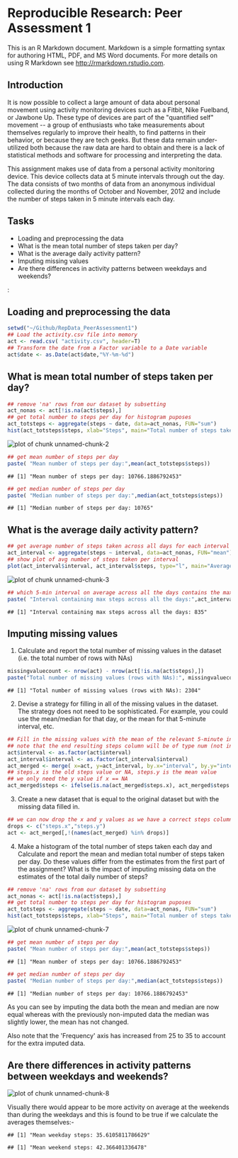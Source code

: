 # Reproducible Research: Peer Assessment 1

This is an R Markdown document. Markdown is a simple formatting syntax for authoring HTML, PDF, and MS Word documents. For more details on using R Markdown see <http://rmarkdown.rstudio.com>.

## Introduction

It is now possible to collect a large amount of data about personal movement using activity monitoring devices such as a Fitbit, Nike Fuelband, or Jawbone Up. These type of devices are part of the "quantified self" movement -- a group of enthusiasts who take measurements about themselves regularly to improve their health, to find patterns in their behavior, or because they are tech geeks. But these data remain under-utilized both because the raw data are hard to obtain and there is a lack of statistical methods and software for processing and interpreting the data.

This assignment makes use of data from a personal activity monitoring device. This device collects data at 5 minute intervals through out the day. The data consists of two months of data from an anonymous individual collected during the months of October and November, 2012 and include the number of steps taken in 5 minute intervals each day.

## Tasks
- Loading and preprocessing the data
- What is the mean total number of steps taken per day?
- What is the average daily activity pattern?
- Imputing missing values
- Are there differences in activity patterns between weekdays and weekends?

:

## Loading and preprocessing the data

```r
setwd("~/Github/RepData_PeerAssessment1")
## Load the activity.csv file into memory
act <- read.csv( "activity.csv", header=T)
## Transform the date from a Factor variable to a Date variable
act$date <- as.Date(act$date,"%Y-%m-%d")
```


## What is mean total number of steps taken per day?

```r
## remove 'na' rows from our dataset by subsetting
act_nonas <- act[!is.na(act$steps),]
## get total number to steps per day for histogram puposes
act_totsteps <- aggregate(steps ~ date, data=act_nonas, FUN="sum")
hist(act_totsteps$steps, xlab="Steps", main="Total number of steps taken each day")
```

![plot of chunk unnamed-chunk-2](./PA1_template_files/figure-html/unnamed-chunk-2.png) 

```r
## get mean number of steps per day
paste( "Mean number of steps per day:",mean(act_totsteps$steps))
```

```
## [1] "Mean number of steps per day: 10766.1886792453"
```

```r
## get median number of steps per day
paste( "Median number of steps per day:",median(act_totsteps$steps))
```

```
## [1] "Median number of steps per day: 10765"
```

## What is the average daily activity pattern?

```r
## get average number of steps taken across all days for each interval
act_interval <- aggregate(steps ~ interval, data=act_nonas, FUN="mean")
## show plot of avg number of steps taken per interval
plot(act_interval$interval, act_interval$steps, type="l", main="Average number of Steps taken per Interval", xlab="Steps", ylab="Interval")
```

![plot of chunk unnamed-chunk-3](./PA1_template_files/figure-html/unnamed-chunk-3.png) 

```r
## which 5-min interval on average across all the days contains the maximum number of steps
paste( "Interval containing max steps across all the days:",act_interval[act_interval$steps==max(act_interval$steps),"interval"])
```

```
## [1] "Interval containing max steps across all the days: 835"
```

## Imputing missing values
1. Calculate and report the total number of missing values in the dataset (i.e. the total number of rows with NAs)


```r
missingvaluecount <- nrow(act) - nrow(act[!is.na(act$steps),])
paste("Total number of missing values (rows with NAs):", missingvaluecount)
```

```
## [1] "Total number of missing values (rows with NAs): 2304"
```

2. Devise a strategy for filling in all of the missing values in the dataset. The strategy does not need to be sophisticated. For example, you could use the mean/median for that day, or the mean for that 5-minute interval, etc.

```r
## Fill in the missing values with the mean of the relevant 5-minute interval
## note that the end resulting steps column will be of type num (not int) due to the mean value
act$interval <- as.factor(act$interval)
act_interval$interval <- as.factor(act_interval$interval)
act_merged <- merge( x=act, y=act_interval, by.x="interval", by.y="interval", all.x=TRUE )
## steps.x is the old steps value or NA, steps.y is the mean value
## we only need the y value if x == NA
act_merged$steps <- ifelse(is.na(act_merged$steps.x), act_merged$steps.y, act_merged$steps.x)
```

3. Create a new dataset that is equal to the original dataset but with the missing data filled in.

```r
## we can now drop the x and y values as we have a correct steps column value
drops <- c("steps.x","steps.y")
act <- act_merged[,!(names(act_merged) %in% drops)]
```

4. Make a histogram of the total number of steps taken each day and Calculate and report the mean and median total number of steps taken per day. Do these values differ from the estimates from the first part of the assignment? What is the impact of imputing missing data on the estimates of the total daily number of steps?

```r
## remove 'na' rows from our dataset by subsetting
act_nonas <- act[!is.na(act$steps),]
## get total number to steps per day for histogram puposes
act_totsteps <- aggregate(steps ~ date, data=act_nonas, FUN="sum")
hist(act_totsteps$steps, xlab="Steps", main="Total number of steps taken each day")
```

![plot of chunk unnamed-chunk-7](./PA1_template_files/figure-html/unnamed-chunk-7.png) 

```r
## get mean number of steps per day
paste( "Mean number of steps per day:",mean(act_totsteps$steps))
```

```
## [1] "Mean number of steps per day: 10766.1886792453"
```

```r
## get median number of steps per day
paste( "Median number of steps per day:",median(act_totsteps$steps))
```

```
## [1] "Median number of steps per day: 10766.1886792453"
```

As you can see by imputing the data both the mean and median are now equal whereas with the 
previously non-imputed data the median was slightly lower, the mean has not changed.

Also note that the 'Frequency' axis has increased from 25 to 35 to account for the extra imputed
data.

## Are there differences in activity patterns between weekdays and weekends?

![plot of chunk unnamed-chunk-8](./PA1_template_files/figure-html/unnamed-chunk-8.png) 

Visually there would appear to be more activity on average at the weekends than during the weekdays and this is found to be true if we calculate the averages themselves:-


```
## [1] "Mean weekday steps: 35.6105811786629"
```

```
## [1] "Mean weekend steps: 42.366401336478"
```
